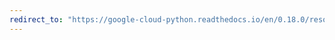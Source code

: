 ```yaml
---
redirect_to: "https://google-cloud-python.readthedocs.io/en/0.18.0/resource-manager-project.html"
---
```

